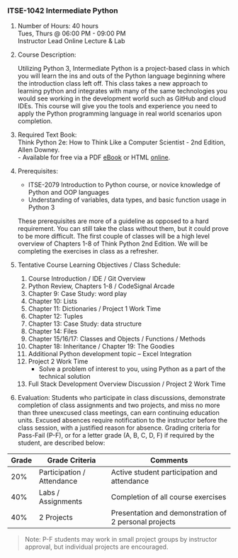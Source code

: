 ### ITSE-1042 Intermediate Python

1. Number of Hours: 40 hours   
    Tues, Thurs @ 06:00 PM - 09:00 PM    
    Instructor Lead Online Lecture & Lab

2. Course Description:

    Utilizing Python 3, Intermediate Python is a project-based class in which you will learn the ins and 
    outs of the Python language beginning where the introduction class left off. This class takes a new 
    approach to learning python and integrates with many of the same technologies you would see working 
    in the development world such as GitHub and cloud IDEs. This course will give you the tools and 
    experience you need to apply the Python programming language in real world scenarios upon completion.

3. Required Text Book:   
    Think Python 2e: How to Think Like a Computer Scientist - 2nd Edition, Allen Downey.   
        - Available for free via a PDF [eBook](http://greenteapress.com/thinkpython2/thinkpython2.pdf) 
          or HTML [online](http://greenteapress.com/thinkpython2/html/index.html).

4. Prerequisites:
    - ITSE-2079 Introduction to Python course, or novice knowledge of Python and OOP languages   
    - Understanding of variables, data types, and basic function usage in Python 3   

    These prerequisites are more of a guideline as opposed to a hard requirement. You can still take the class
    without them, but it could prove to be more difficult. The first couple of classes will be a high level
    overview of Chapters 1-8 of Think Python 2nd Edition. We will be completing the exercises in class as a refresher.

5. Tentative Course Learning Objectives / Class Schedule:

    1. Course Introduction / IDE / Git Overview
    2. Python Review, Chapters 1-8 / CodeSignal Arcade
    3. Chapter 9: Case Study: word play
    4. Chapter 10: Lists
    5. Chapter 11: Dictionaries / Project 1 Work Time
    6. Chapter 12: Tuples
    7. Chapter 13: Case Study: data structure
    8. Chapter 14: Files
    9. Chapter 15/16/17: Classes and Objects / Functions / Methods
    10. Chapter 18: Inheritance / Chapter 19: The Goodies
    11. Additional Python development topic – Excel Integration
    12. Project 2 Work Time
        - Solve a problem of interest to you, using Python as a part of the technical solution
    13. Full Stack Development Overview Discussion / Project 2 Work Time

6. Evaluation:
Students who participate in class discussions, demonstrate completion of class assignments and two
projects, and miss no more than three unexcused class meetings, can earn continuing education units.
Excused absences require notification to the instructor before the class session, with a justified 
reason for absence. Grading criteria for Pass-Fail (P-F), or for a letter grade (A, B, C, D, F) 
if required by the student, are described below:

  Grade  |   Grade Criteria             |         Comments
  ------ |   -------------------------  |  ---------------------------------------------------------
  20%    |  Participation / Attendance  |  Active student participation and attendance  
  40%    |  Labs / Assignments          |  Completion of all course exercises  
  40%    |  2 Projects                  |  Presentation and demonstration of 2 personal projects

>Note: P-F students may work in small project groups by instructor approval, but individual projects are encouraged.

